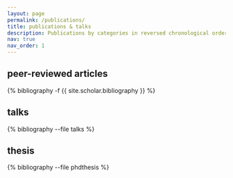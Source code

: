 ```yaml
---
layout: page
permalink: /publications/
title: publications & talks
description: Publications by categories in reversed chronological order.
nav: true
nav_order: 1
---
```

<!-- _pages/publications.md -->

## peer-reviewed articles

<div class="publications">

{% bibliography -f {{ site.scholar.bibliography }} %}

</div>

## talks

<div class="publications">

{% bibliography --file talks %}

</div>

## thesis

<div class="publications">

{% bibliography --file phdthesis %}

</div>
